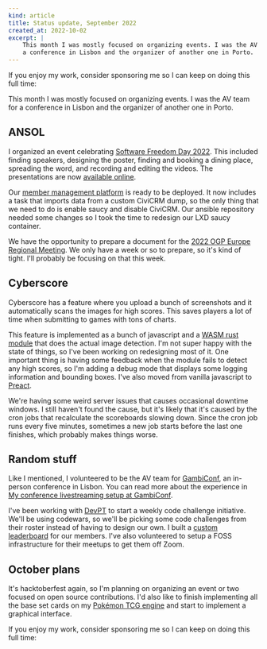 ```yaml
---
kind: article
title: Status update, September 2022
created_at: 2022-10-02
excerpt: |
    This month I was mostly focused on organizing events. I was the AV team for
    a conference in Lisbon and the organizer of another one in Porto.
---
```


<aside markdown="1">
  If you enjoy my work, consider sponsoring me so I can keep on doing this full
  time: <https://github.com/sponsors/hugopeixoto>
</aside>

This month I was mostly focused on organizing events. I was the AV team for a
conference in Lisbon and the organizer of another one in Porto.


## ANSOL

I organized an event celebrating [Software Freedom Day 2022][sfd]. This
included finding speakers, designing the poster, finding and booking a dining
place, spreading the word, and recording and editing the videos. The
presentations are now [available online][sfd2022].

Our [member management platform][saucy] is ready to be deployed. It now
includes a task that imports data from a custom CiviCRM dump, so the only thing
that we need to do is enable saucy and disable CiviCRM. Our ansible repository
needed some changes so I took the time to redesign our LXD saucy container.

We have the opportunity to prepare a document for the [2022 OGP Europe Regional
Meeting][ogp2022europe]. We only have a week or so to prepare, so it's kind of
tight. I'll probably be focusing on that this week.


## Cyberscore

Cyberscore has a feature where you upload a bunch of screenshots and it
automatically scans the images for high scores. This saves players a lot of
time when submitting to games with tons of charts. 

This feature is implemented as a bunch of javascript and a [WASM rust
module][auto-proof] that does the actual image detection. I'm not super happy
with the state of things, so I've been working on redesigning most of it. One
important thing is having some feedback when the module fails to detect any
high scores, so I'm adding a debug mode that displays some logging information
and bounding boxes.  I've also moved from vanilla javascript to
[Preact][preact].

We're having some weird server issues that causes occasional downtime windows.
I still haven't found the cause, but it's likely that it's caused by the cron
jobs that recalculate the scoreboards slowing down. Since the cron job runs
every five minutes, sometimes a new job starts before the last one finishes,
which probably makes things worse.


## Random stuff

Like I mentioned, I volunteered to be the AV team for [GambiConf][gambiconf],
an in-person conference in Lisbon. You can read more about the experience in
[My conference livestreaming setup at GambiConf][gambi].

I've been working with [DevPT][devpt] to start a weekly code challenge
initiative. We'll be using codewars, so we'll be picking some code challenges
from their roster instead of having to design our own. I built a [custom
leaderboard][codewars] for our members. I've also volunteered to setup a FOSS
infrastructure for their meetups to get them off Zoom.


## October plans

It's hacktoberfest again, so I'm planning on organizing an event or two focused
on open source contributions. I'd also like to finish implementing all the base
set cards on my [Pokémon TCG engine][tcg-engine] and start to implement a
graphical interface.


<aside markdown="1">
  If you enjoy my work, consider sponsoring me so I can keep on doing this full
  time: <https://github.com/sponsors/hugopeixoto>
</aside>

[sfd]: https://softwarefreedomday.org/
[sfd2022]: https://viste.pt/w/p/4irPoTqG4bSHPU4JD56TGL
[saucy]: https://git.ansol.org/ansol/saucy
[gambiconf]: https://gambiconf.dev/
[gambi]: /articles/my-conference-livestreaming-setup-at-gambiconf.html
[preact]: https://preactjs.com/
[auto-proof]: https://gitlab.com/cyberscore/auto-proofer
[codewars]: https://github.com/devpt-org/codewars
[ogp2022europe]: https://www.opengovpartnership.org/events/europe-regional-meeting/
[tcg-engine]: https://github.com/hugopeixoto/tcg-engine
[devpt]: https://devpt.co
